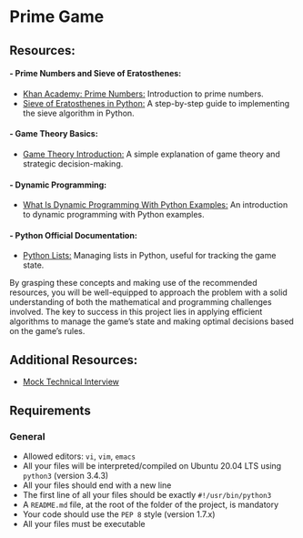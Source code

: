 # Prime Game
## Resources:
#### - Prime Numbers and Sieve of Eratosthenes:

  - [Khan Academy: Prime Numbers:](https://www.khanacademy.org/math/cc-fourth-grade-math/imp-factors-multiples-and-patterns/imp-prime-and-composite-numbers/v/prime-numbers) Introduction to prime numbers.
  - [Sieve of Eratosthenes in Python:](https://www.geeksforgeeks.org/sieve-of-eratosthenes/) A step-by-step guide to implementing the sieve algorithm in Python.
#### - Game Theory Basics:

  - [Game Theory Introduction:](https://www.investopedia.com/terms/g/gametheory.asp) A simple explanation of game theory and strategic decision-making.
#### - Dynamic Programming:

  - [What Is Dynamic Programming With Python Examples:](https://skerritt.blog/dynamic-programming/) An introduction to dynamic programming with Python examples.
#### - Python Official Documentation:

  - [Python Lists:](https://docs.python.org/3/tutorial/introduction.html#lists) Managing lists in Python, useful for tracking the game state.

By grasping these concepts and making use of the recommended resources, you will be well-equipped to approach the problem with a solid understanding of both the mathematical and programming challenges involved. The key to success in this project lies in applying efficient algorithms to manage the game’s state and making optimal decisions based on the game’s rules.

## Additional Resources:
  - [Mock Technical Interview](https://www.youtube.com/watch?v=Jw2pniZCLi8)

## Requirements
### General
- Allowed editors: `vi`, `vim`, `emacs`
- All your files will be interpreted/compiled on Ubuntu 20.04 LTS using `python3` (version 3.4.3)
- All your files should end with a new line
- The first line of all your files should be exactly `#!/usr/bin/python3`
- A `README.md` file, at the root of the folder of the project, is mandatory
- Your code should use the `PEP 8` style (version 1.7.x)
- All your files must be executable
